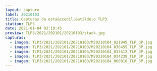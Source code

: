 ```yaml
---
layout: capture
label: 20210103
title: Capturas da esta&ccedil;&atilde;o TLP3
station: TLP3
date: 2021-01-04 02:19:45
preview: TLP3/2021/202101/20210103/stack.jpg
capturas:
  - imagem: TLP3/2021/202101/20210103/M20210104_021945_TLP_3P.jpg
  - imagem: TLP3/2021/202101/20210103/M20210104_030455_TLP_3P.jpg
  - imagem: TLP3/2021/202101/20210103/M20210104_033612_TLP_3P.jpg
  - imagem: TLP3/2021/202101/20210103/M20210104_034239_TLP_3P.jpg
  - imagem: TLP3/2021/202101/20210103/M20210104_060016_TLP_3P.jpg
---
```

